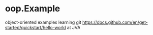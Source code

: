 # oop.Example
object-oriented examples
learning git https://docs.github.com/en/get-started/quickstart/hello-world at JVA
